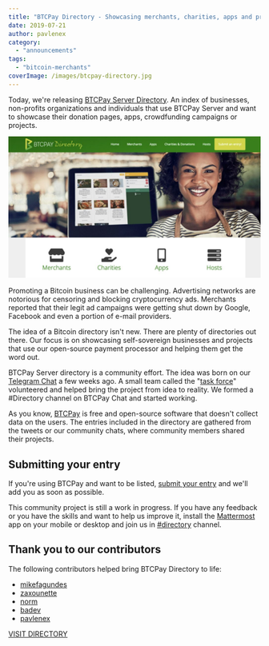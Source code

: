 ```yaml
---
title: "BTCPay Directory - Showcasing merchants, charities, apps and projects using BTCPay Server"
date: 2019-07-21
author: pavlenex
category:
  - "announcements"
tags:
  - "bitcoin-merchants"
coverImage: /images/btcpay-directory.jpg
---
```


Today, we're releasing [BTCPay Server Directory](https://directory.btcpayserver.org/). An index of businesses, non-profits organizations and individuals that use BTCPay Server and want to showcase their donation pages, apps, crowdfunding campaigns or projects.

![](/images/btcpay-directory-1024x576.jpg)

Promoting a Bitcoin business can be challenging. Advertising networks are notorious for censoring and blocking cryptocurrency ads. Merchants reported that their legit ad campaigns were getting shut down by Google, Facebook and even a portion of e-mail providers.

The idea of a Bitcoin directory isn't new. There are plenty of directories out there. Our focus is on showcasing self-sovereign businesses and projects that use our open-source payment processor and helping them get the word out.

BTCPay Server directory is a community effort. The idea was born on our [Telegram Chat](https://t.me/btcpayserver) a few weeks ago. A small team called the "[task force](https://twitter.com/pavlenex/status/1145998464221945858)" volunteered and helped bring the project from idea to reality. We formed a #Directory channel on BTCPay Chat and started working.

As you know, [BTCPay](https://btcpayserver.org/) is free and open-source software that doesn't collect data on the users. The entries included in the directory are gathered from the tweets or our community chats, where community members shared their projects.

## Submitting your entry

If you're using BTCPay and want to be listed, [submit your entry](https://directory.btcpayserver.org/submit/) and we'll add you as soon as possible.

This community project is still a work in progress. If you have any feedback or you have the skills and want to help us improve it, install the [Mattermost](https://mattermost.com/download/) app on your mobile or desktop and join us in [#directory](https://chat.btcpayserver.org/btcpayserver/channels/directory) channel.

## Thank you to our contributors

The following contributors helped bring BTCPay Directory to life:

- [mikefagundes](https://twitter.com/mikefagundes)
- [zaxounette](https://twitter.com/Zaxounette/)
- [norm](https://twitter.com/lightninginabox)
- [badev](https://twitter.com/bitcoinaudio)
- [pavlenex](https://twitter.com/pavlenex)

[VISIT DIRECTORY](https://directory.btcpayserver.org/)
